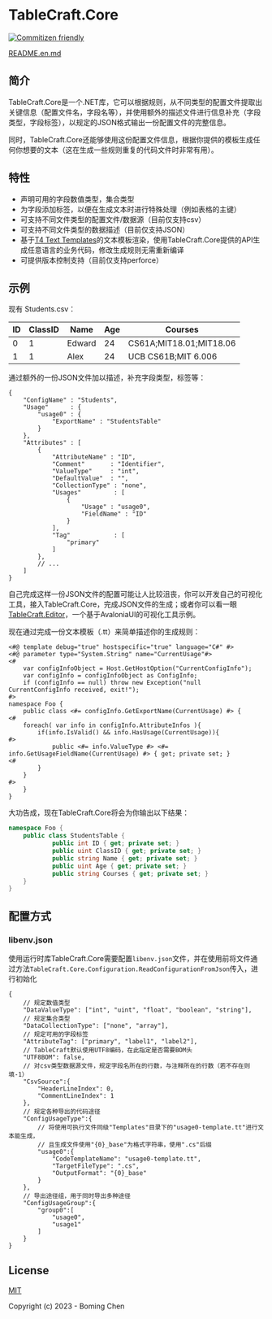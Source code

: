 # TableCraft.Core

[![Commitizen friendly](https://img.shields.io/badge/commitizen-friendly-brightgreen.svg)](http://commitizen.github.io/cz-cli/)

[README.en.md](README.en.md)

## 简介

TableCraft.Core是一个.NET库，它可以根据规则，从不同类型的配置文件提取出关键信息（配置文件名，字段名等），并使用额外的描述文件进行信息补充（字段类型，字段标签），以规定的JSON格式输出一份配置文件的完整信息。

同时，TableCraft.Core还能够使用这份配置文件信息，根据你提供的模板生成任何你想要的文本（这在生成一些规则重复的代码文件时非常有用）。

## 特性

* 声明可用的字段数值类型，集合类型
* 为字段添加标签，以便在生成文本时进行特殊处理（例如表格的主键）
* 可支持不同文件类型的配置文件/数据源（目前仅支持csv）
* 可支持不同文件类型的数据描述（目前仅支持JSON）
* 基于[T4 Text Templates](https://learn.microsoft.com/en-us/visualstudio/modeling/code-generation-and-t4-text-templates?view=vs-2022)的文本模板渲染，使用TableCraft.Core提供的API生成任意语言的业务代码，修改生成规则无需重新编译
* 可提供版本控制支持（目前仅支持perforce）

## 示例

现有 Students.csv：

| ID   | ClassID | Name   | Age  | Courses                 |
| ---- | ------- | ------ | ---- | ----------------------- |
| 0    | 1       | Edward | 24   | CS61A;MIT18.01;MIT18.06 |
| 1    | 1       | Alex   | 24   | UCB CS61B;MIT 6.006     |

通过额外的一份JSON文件加以描述，补充字段类型，标签等：

```jsonc
{
    "ConfigName" : "Students",
    "Usage"      : {
        "usage0" : {
            "ExportName" : "StudentsTable"
        }
    },
    "Attributes" : [
        {
            "AttributeName" : "ID",
            "Comment"       : "Identifier",
            "ValueType"     : "int",
            "DefaultValue"  : "",
            "CollectionType" : "none",
            "Usages"         : [
                {
                    "Usage" : "usage0",
                    "FieldName" : "ID"
                }
            ],
            "Tag"            : [
                "primary"
            ]
        },
        // ...
    ]
}
```

自己完成这样一份JSON文件的配置可能让人比较沮丧，你可以开发自己的可视化工具，接入TableCraft.Core，完成JSON文件的生成；或者你可以看一眼[TableCraft.Editor](https://github.com/kalulas/TableCraft)，一个基于AvaloniaUI的可视化工具示例。

现在通过完成一份文本模板（.tt）来简单描述你的生成规则：

```text
<#@ template debug="true" hostspecific="true" language="C#" #>
<#@ parameter type="System.String" name="CurrentUsage"#>
<#
    var configInfoObject = Host.GetHostOption("CurrentConfigInfo");
    var configInfo = configInfoObject as ConfigInfo;
    if (configInfo == null) throw new Exception("null CurrentConfigInfo received, exit!");
#>
namespace Foo {
    public class <#= configInfo.GetExportName(CurrentUsage) #> {
<# 
    foreach( var info in configInfo.AttributeInfos ){ 
        if(info.IsValid() && info.HasUsage(CurrentUsage)){
#>
            public <#= info.ValueType #> <#= info.GetUsageFieldName(CurrentUsage) #> { get; private set; }
<#
        }
    }
#>
    }
}
```

大功告成，现在TableCraft.Core将会为你输出以下结果：

```csharp
namespace Foo {
    public class StudentsTable {
            public int ID { get; private set; }
            public uint ClassID { get; private set; }
            public string Name { get; private set; }
            public uint Age { get; private set; }
            public string Courses { get; private set; }
    }
}
```

## 配置方式

### libenv.json

使用运行时库TableCraft.Core需要配置`libenv.json`文件，并在使用前将文件通过方法`TableCraft.Core.Configuration.ReadConfigurationFromJson`传入，进行初始化

```jsonc
{
    // 规定数值类型
    "DataValueType": ["int", "uint", "float", "boolean", "string"],
    // 规定集合类型
    "DataCollectionType": ["none", "array"],
    // 规定可用的字段标签
    "AttributeTag": ["primary", "label1", "label2"],
    // TableCraft默认使用UTF8编码，在此指定是否需要BOM头
    "UTF8BOM": false,
    // 对csv类型数据源文件，规定字段名所在的行数，与注释所在的行数（若不存在则填-1）
    "CsvSource":{
        "HeaderLineIndex": 0,
        "CommentLineIndex": 1
    },
    // 规定各种导出的代码途径
    "ConfigUsageType":{
        // 将使用可执行文件同级"Templates"目录下的"usage0-template.tt"进行文本能生成，
        // 且生成文件使用"{0}_base"为格式字符串，使用".cs"后缀
        "usage0":{
            "CodeTemplateName": "usage0-template.tt",
            "TargetFileType": ".cs",
            "OutputFormat": "{0}_base"
        }
    },
    // 导出途径组，用于同时导出多种途径
    "ConfigUsageGroup":{
        "group0":[
            "usage0",
            "usage1"
        ]
    }
}
```

## License

[MIT](http://opensource.org/licenses/MIT)

Copyright (c) 2023 - Boming Chen
